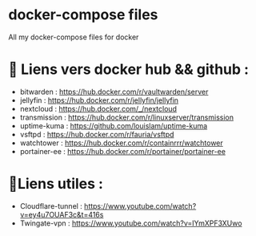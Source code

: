 # docker-compose files
All my docker-compose files for docker

# 🐋 Liens vers docker hub && github :
- bitwarden : https://hub.docker.com/r/vaultwarden/server
- jellyfin : https://hub.docker.com/r/jellyfin/jellyfin
- nextcloud : https://hub.docker.com/_/nextcloud
- transmission : https://hub.docker.com/r/linuxserver/transmission
- uptime-kuma : https://github.com/louislam/uptime-kuma
- vsftpd : https://hub.docker.com/r/fauria/vsftpd
- watchtower : https://hub.docker.com/r/containrrr/watchtower
- portainer-ee : https://hub.docker.com/r/portainer/portainer-ee

# 🔧Liens utiles :
- Cloudflare-tunnel : https://www.youtube.com/watch?v=ey4u7OUAF3c&t=416s
- Twingate-vpn : https://www.youtube.com/watch?v=IYmXPF3XUwo
